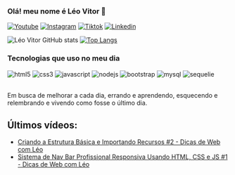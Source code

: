 ### Olá! meu nome é Léo Vitor 👋

[![Youtube](https://img.shields.io/badge/YouTube-FF0000?style=for-the-badge&logo=youtube&logoColor=white)](https://www.youtube.com/@euleovitor_dev)
[![Instagram](https://img.shields.io/badge/Instagram-E4405F?style=for-the-badge&logo=instagram&logoColor=white)](https://www.instagram.com/euleovitor_dev)
[![Tiktok](https://img.shields.io/badge/TikTok-000000?style=for-the-badge&logo=tiktok&logoColor=white)](https://www.tiktok.com/@leovitor_dev)
[![Linkedin](https://img.shields.io/badge/LinkedIn-0077B5?style=for-the-badge&logo=linkedin&logoColor=white)](https://www.linkedin.com/in/devleov/)

![Léo Vitor GitHub stats](https://github-readme-stats.vercel.app/api?username=devleov&show_icons=true&theme=dracula&locale=pt-br)
[![Top Langs](https://github-readme-stats.vercel.app/api/top-langs/?username=devleov&locale=pt-br)](https://github.com/anuraghazra/github-readme-stats)

### Tecnologias que uso no meu dia
<div style="display: inline_block">
    <img align="center" alt="html5" src="https://img.shields.io/badge/HTML5-E34F26?style=for-the-badge&logo=html5&logoColor=white">
    <img align="center" alt="css3" src="https://img.shields.io/badge/CSS3-1572B6?style=for-the-badge&logo=css3&logoColor=white">
    <img align="center" alt="javascript" src="https://img.shields.io/badge/JavaScript-323330?style=for-the-badge&logo=javascript&logoColor=white">
    <img align="center" alt="nodejs" src="https://img.shields.io/badge/Node.js-43853D?style=for-the-badge&logo=node.js&logoColor=white">
    <img align="center" alt="bootstrap" src="https://img.shields.io/badge/Bootstrap-563D7C?style=for-the-badge&logo=bootstrap&logoColor=white">
    <img align="center" alt="mysql" src="https://img.shields.io/badge/MySQL-00000F?style=for-the-badge&logo=mysql&logoColor=white">
    <img align="center" alt="sequelie" src="https://img.shields.io/badge/sequelize-323330?style=for-the-badge&logo=sequelize&logoColor=blue">
</div><br>

Em busca de melhorar a cada dia, errando e aprendendo, esquecendo e relembrando e vivendo como fosse o último dia.

## Últimos vídeos:
- [Criando a Estrutura Básica e Importando Recursos #2 - Dicas de Web com Léo](https://youtu.be/Yz3GDG2Ch10?si=VHqZKWFOoCDR42BV)<br/>
- [Sistema de Nav Bar Profissional Responsiva Usando HTML, CSS e JS #1 - Dicas de Web com Léo](https://youtu.be/WvGt-jtuoVo?si=hC4Z3qLqB0-GmDbS)<br/>
